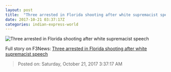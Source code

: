 ```yaml
---
layout: post
title:  "Three arrested in Florida shooting after white supremacist speech"
date: 2017-10-21 03:37:17Z
categories: indian-express-world
---
```


![Three arrested in Florida shooting after white supremacist speech](http://images.indianexpress.com/2017/10/florida-shooting-759.jpg?w=759)




Full story on F3News: [Three arrested in Florida shooting after white supremacist speech](http://www.f3nws.com/n/ApvDUF)

> Posted on: Saturday, October 21, 2017 3:37:17 AM
